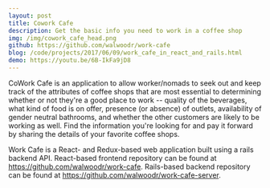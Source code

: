 ```yaml
---
layout: post
title: Cowork Cafe
description: Get the basic info you need to work in a coffee shop
img: /img/cowork_cafe_head.png
github: https://github.com/walwoodr/work-cafe
blog: /code/projects/2017/06/09/work_cafe_in_react_and_rails.html
demo: https://youtu.be/6B-IkFa9jD8
---
```


CoWork Cafe is an application to allow worker/nomads to seek out and keep track of the attributes of coffee shops that are most essential to determining whether or not they're a good place to work -- quality of the beverages, what kind of food is on offer, presence (or absence) of outlets, availability of gender neutral bathrooms, and whether the other customers are likely to be working as well. Find the information you're looking for and pay it forward by sharing the details of your favorite coffee shops.

Work Cafe is a React- and Redux-based web application built using a rails backend API.
React-based frontend repository can be found at https://github.com/walwoodr/work-cafe.
Rails-based backend repository can be found at https://github.com/walwoodr/work-cafe-server.
